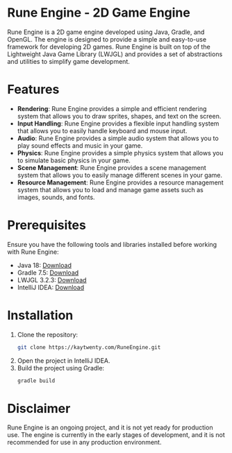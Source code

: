 # Rune Engine - 2D Game Engine
Rune Engine is a 2D game engine developed using Java, Gradle, and OpenGL. The engine is designed to provide a simple and easy-to-use framework for developing 2D games. Rune Engine is built on top of the Lightweight Java Game Library (LWJGL) and provides a set of abstractions and utilities to simplify game development.

# Features
- **Rendering**: Rune Engine provides a simple and efficient rendering system that allows you to draw sprites, shapes, and text on the screen.
- **Input Handling**: Rune Engine provides a flexible input handling system that allows you to easily handle keyboard and mouse input.
- **Audio**: Rune Engine provides a simple audio system that allows you to play sound effects and music in your game.
- **Physics**: Rune Engine provides a simple physics system that allows you to simulate basic physics in your game.
- **Scene Management**: Rune Engine provides a scene management system that allows you to easily manage different scenes in your game.
- **Resource Management**: Rune Engine provides a resource management system that allows you to load and manage game assets such as images, sounds, and fonts.

# Prerequisites
Ensure you have the following tools and libraries installed before working with Rune Engine:
- Java 18: [Download](https://www.oracle.com/java/technologies/javase/jdk18-archive-downloads.html)
- Gradle 7.5: [Download](https://gradle.org/install/)
- LWJGL 3.2.3: [Download](https://www.lwjgl.org/)
- IntelliJ IDEA: [Download](https://www.jetbrains.com/idea/download/)

# Installation
1. Clone the repository:
   ```sh
   git clone https://kaytwenty.com/RuneEngine.git
   ```
2. Open the project in IntelliJ IDEA.
3. Build the project using Gradle:
    ```sh
    gradle build
    ```

# Disclaimer
Rune Engine is an ongoing project, and it is not yet ready for production use. The engine is currently in the early stages of development, and it is not recommended for use in any production environment.
